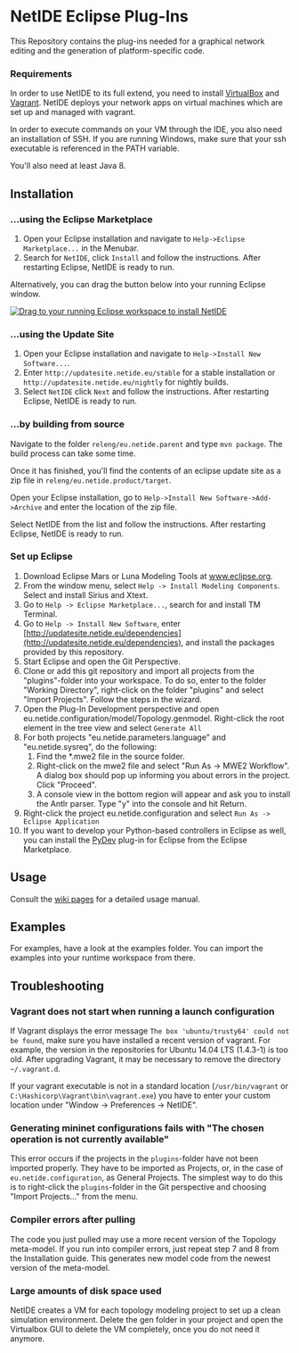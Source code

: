 # NetIDE Eclipse Plug-Ins

This Repository contains the plug-ins needed for a graphical network editing and the generation of platform-specific code.

### Requirements

In order to use NetIDE to its full extend, you need to install [VirtualBox](http://virtualbox.org) and [Vagrant](http://www.vagrantup.com). NetIDE deploys your network apps on virtual machines which are set up and managed with vagrant.

In order to execute commands on your VM through the IDE, you also need an installation of SSH. If you are running Windows, make sure that your ssh executable is referenced in the PATH variable.

You'll also need at least Java 8.

## Installation

### ...using the Eclipse Marketplace
1. Open your Eclipse installation and navigate to ```Help->Eclipse Marketplace...``` in the Menubar. 
2. Search for ```NetIDE```, click ```Install``` and follow the instructions. After restarting Eclipse, NetIDE is ready to run.

Alternatively, you can drag the button below into your running Eclipse window.

<a href="http://marketplace.eclipse.org/marketplace-client-intro?mpc_install=2428949" class="drag" title="Drag to your running Eclipse workspace to install NetIDE"><img src="http://marketplace.eclipse.org/sites/all/themes/solstice/_themes/solstice_marketplace/public/images/btn-install.png" alt="Drag to your running Eclipse workspace to install NetIDE" /></a>

### ...using the Update Site
1. Open your Eclipse installation and navigate to ```Help->Install New Software...```. 
2. Enter ```http://updatesite.netide.eu/stable``` for a stable installation or ```http://updatesite.netide.eu/nightly``` for nightly builds.
3. Select ```NetIDE``` click ```Next``` and follow the instructions. After restarting Eclipse, NetIDE is ready to run.


### ...by building from source

Navigate to the folder ```releng/eu.netide.parent``` and type ```mvn package```. The build process can take some time.

Once it has finished, you'll find the contents of an eclipse update site as a zip file in ```releng/eu.netide.product/target```.

Open your Eclipse installation, go to ```Help->Install New Software->Add->Archive``` and enter the location of the zip file.

Select NetIDE from the list and follow the instructions. After restarting Eclipse, NetIDE is ready to run.



### Set up Eclipse

1. Download Eclipse Mars or Luna Modeling Tools at www.eclipse.org.
2. From the window menu, select `Help -> Install Modeling Components`. Select and install Sirius and Xtext.
3. Go to `Help -> Eclipse Marketplace...`, search for and install TM Terminal.
4. Go to `Help -> Install New Software`, enter [http://updatesite.netide.eu/dependencies](http://updatesite.netide.eu/dependencies), and install the packages provided by this repository.
5. Start Eclipse and open the Git Perspective.
6. Clone or add this git repository and import all projects from the "plugins"-folder into your workspace. To do so, enter to the folder "Working Directory", right-click on the folder "plugins" and select "Import Projects". Follow the steps in the wizard.
7. Open the Plug-In Development perspective and open eu.netide.configuration/model/Topology.genmodel. Right-click the root element in the tree view and select `Generate All`
8. For both projects "eu.netide.parameters.language" and "eu.netide.sysreq", do the following:
    1. Find the \*.mwe2 file in the source folder.
    2. Right-click on the mwe2 file and select "Run As -> MWE2 Workflow". A dialog box should pop up informing you about errors in the project. Click "Proceed".
    3. A console view in the bottom region will appear and ask you to install the Antlr parser. Type "y" into the console and hit Return.
9. Right-click the project eu.netide.configuration and select `Run As -> Eclipse Application`
10. If you want to develop your Python-based controllers in Eclipse as well, you can install the [PyDev](http://www.pydev.org/) plug-in for Eclipse from the Eclipse Marketplace.

## Usage

Consult the [wiki pages](https://github.com/fp7-netide/IDE/wiki) for a detailed usage manual.

## Examples

For examples, have a look at the examples folder. You can import the examples into your runtime workspace from there.

## Troubleshooting

### Vagrant does not start when running a launch configuration

If Vagrant displays the error message `The box 'ubuntu/trusty64' could not be found`, make sure you have installed a recent version of vagrant. For example, the version in the repositories for Ubuntu 14.04 LTS (1.4.3-1) is too old. After upgrading Vagrant, it may be necessary to remove the directory `~/.vagrant.d`.

If your vagrant executable is not in a standard location (`/usr/bin/vagrant` or `C:\Hashicorp\Vagrant\bin\vagrant.exe`) you have to enter your custom location under "Window -> Preferences -> NetIDE".

### Generating mininet configurations fails with "The chosen operation is not currently available"

This error occurs if the projects in the `plugins`-folder have not been imported properly. They have to be imported as Projects, or, in the case of `eu.netide.configuration`, as General Projects. The simplest way to do this is to right-click the `plugins`-folder in the Git perspective and choosing "Import Projects..." from the menu.

### Compiler errors after pulling

The code you just pulled may use a more recent version of the Topology meta-model. If you run into compiler errors, just repeat step 7 and 8 from the Installation guide. This generates new model code from the newest version of the meta-model.

### Large amounts of disk space used

NetIDE creates a VM for each topology modeling project to set up a clean simulation environment. Delete the gen folder in your project and open the Virtualbox GUI to delete the VM completely, once you do not need it anymore.
